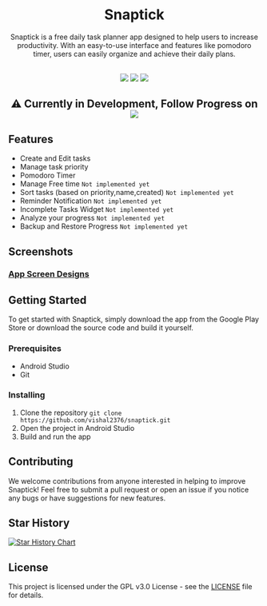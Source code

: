 
<div align="center">


# **Snaptick**

Snaptick is a free daily task planner app designed to help users to increase productivity. With an easy-to-use interface and features like pomodoro timer, users can easily organize and achieve their daily plans.

<br/>

<img src="https://img.shields.io/github/stars/vishal2376/snaptick?style=for-the-badge&logo=powerpages&color=cba6f7&logoColor=D9E0EE&labelColor=302D41"/>
<img src="https://img.shields.io/github/last-commit/vishal2376/snaptick?style=for-the-badge&logo=github&color=a6da95&logoColor=D9E0EE&labelColor=302D41"/>
<img src="https://img.shields.io/github/repo-size/vishal2376/snaptick?style=for-the-badge&logo=dropbox&color=7dc4e4&logoColor=D9E0EE&labelColor=302D41"/>

<br/>

<h2>
 ⚠️ Currently in Development, Follow Progress on <a href="https://twitter.com/vishal2376"><img src="https://img.shields.io/badge/twitter-%231DA1F2.svg?&style=for-the-badge&logo=twitter&logoColor=white" /></a>
</h2>

</div>

## Features
- Create and Edit tasks
- Manage task priority
- Pomodoro Timer
- Manage Free time `Not implemented yet`
- Sort tasks (based on priority,name,created) `Not implemented yet`
- Reminder Notification `Not implemented yet`
- Incomplete Tasks Widget `Not implemented yet`
- Analyze your progress `Not implemented yet`
- Backup and Restore Progress `Not implemented yet`

## Screenshots

### [App Screen Designs](https://www.figma.com/file/fO6pafK7iAJMZDAtjOy1Mt/Snaptick-App-UI?type=design&node-id=0%3A1&mode=design&t=v0ReZE8yLzfXV7Ze-1)


## Getting Started

To get started with Snaptick, simply download the app from the Google Play Store or download the source code and build it yourself.

### Prerequisites

- Android Studio
- Git

### Installing

1. Clone the repository
``` git clone https://github.com/vishal2376/snaptick.git ```
2. Open the project in Android Studio
3. Build and run the app

## Contributing

We welcome contributions from anyone interested in helping to improve Snaptick! Feel free to submit a pull request or open an issue if you notice any bugs or have suggestions for new features.


## Star History

[![Star History Chart](https://api.star-history.com/svg?repos=vishal2376/snaptick&type=Timeline)](https://star-history.com/#vishal2376/snaptick&Timeline)

## License

This project is licensed under the GPL v3.0 License - see the [LICENSE](LICENSE) file for details.

